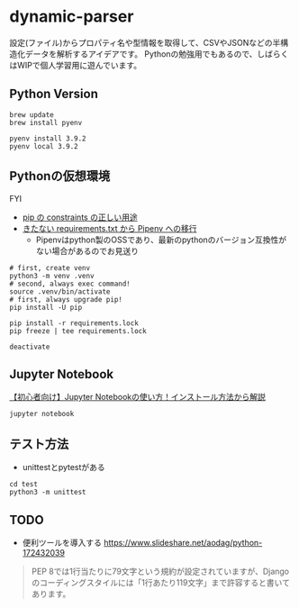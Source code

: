 # dynamic-parser

設定(ファイル)からプロパティ名や型情報を取得して、CSVやJSONなどの半構造化データを解析するアイデアです。
Pythonの勉強用でもあるので、しばらくはWIPで個人学習用に遊んでいます。

## Python Version

```
brew update
brew install pyenv

pyenv install 3.9.2
pyenv local 3.9.2
```

## Pythonの仮想環境

FYI
- [pip の constraints の正しい用途](https://qiita.com/methane/items/11219ceedb44c0ebcc75)
- [きたない requirements.txt から Pipenv への移行](https://www.kabuku.co.jp/developers/python-pipenv-graph)
    - Pipenvはpython製のOSSであり、最新のpythonのバージョン互換性がない場合があるのでお見送り

```
# first, create venv
python3 -m venv .venv
# second, always exec command!
source .venv/bin/activate
# first, always upgrade pip!
pip install -U pip
```

```
pip install -r requirements.lock
pip freeze | tee requirements.lock
```

```
deactivate
```


## Jupyter Notebook

[【初心者向け】Jupyter Notebookの使い方！インストール方法から解説](https://udemy.benesse.co.jp/development/python-work/jupyter-notebook.html)

```
jupyter notebook
```

## テスト方法

- unittestとpytestがある

```
cd test
python3 -m unittest
```

## TODO

- 便利ツールを導入する https://www.slideshare.net/aodag/python-172432039

> PEP 8では1行当たりに79文字という規約が設定されていますが、Djangoのコーディングスタイルには「1行あたり119文字」まで許容すると書いてあります。